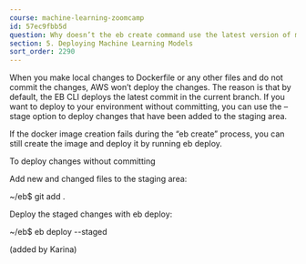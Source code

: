 ```yaml
---
course: machine-learning-zoomcamp
id: 57ec9fbb5d
question: Why doesn’t the eb create command use the latest version of my Dockerfile?
section: 5. Deploying Machine Learning Models
sort_order: 2290
---
```


When you make local changes to Dockerfile or any other files and do not commit the changes, AWS won’t  deploy the changes. The reason is that by default, the EB CLI deploys the latest commit in the current branch. If you want to deploy to your environment without committing, you can use the –stage option to deploy changes that have been added to the staging area.

If the docker image creation fails during the “eb create” process, you can still create the image and deploy it by running eb deploy.

To deploy changes without committing

Add new and changed files to the staging area:

~/eb$ git add .

Deploy the staged changes with eb deploy:

~/eb$ eb deploy --staged

(added by Karina)

